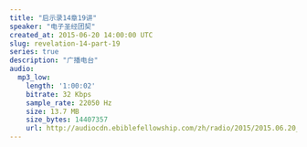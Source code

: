 ```yaml
---
title: "启示录14章19讲"
speaker: "电子圣经团契"
created_at: 2015-06-20 14:00:00 UTC
slug: revelation-14-part-19
series: true
description: "广播电台"
audio:
  mp3_low:
    length: '1:00:02'
    bitrate: 32 Kbps
    sample_rate: 22050 Hz
    size: 13.7 MB
    size_bytes: 14407357
    url: http://audiocdn.ebiblefellowship.com/zh/radio/2015/2015.06.20_EBF_-_Revelation_14_Part_19.mp3
---
```

